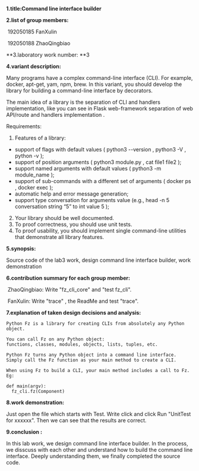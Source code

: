 **1.title:Command line interface builder**

**2.list of group members:** 

​	192050185 FanXulin 

​	192050188 ZhaoQingbiao

**3.laboratory work number: **3

**4.variant description:** 

Many programs have a complex command-line interface (CLI). For example, docker, apt-get, yam, npm, brew. In this variant, you should develop the library for building a command-line interface by decorators.

The main idea of a library is the separation of CLI and handlers implementation, like you can see in Flask web-framework separation of web API/route and handlers implementation .

Requirements:

1. Features of a library:
  - support of flags with default values ( python3 --version , python3 -V , python -v );
  - support of position arguments ( python3 module.py , cat file1 file2 );
  - support named arguments with default values ( python3 -m module_name );
  - support of sub-commands with a different set of arguments ( docker ps , docker exec );
  - automatic help and error message generation;
  - support type conversation for arguments value (e.g., head -n 5 conversation string “5” to int value 5 );
2. Your library should be well documented.
3. To proof correctness, you should use unit tests.
4. To proof usability, you should implement single command-line utilities that demonstrate all library features.

**5.synopsis:**

 Source code of the lab3 work, design command line interface builder, work demonstration

**6.contribution summary for each group member:** 

​	ZhaoQingbiao: Write "fz_cli_core" and "test fz_cli".

​	FanXulin: Write "trace" , the ReadMe and test "trace".

**7.explanation of taken design decisions and analysis:**

```
Python Fz is a library for creating CLIs from absolutely any Python object.

You can call Fz on any Python object:
functions, classes, modules, objects, lists, tuples, etc.

Python Fz turns any Python object into a command line interface.
Simply call the Fz function as your main method to create a CLI.

When using Fz to build a CLI, your main method includes a call to Fz. Eg:

def main(argv):
  fz_cli.fz(Component)
```

**8.work demonstration:**

 Just open the file which starts with Test. Write click and click Run "UnitTest for xxxxxx". Then we can see that the results are correct. 

**9.conclusion :**

In this lab work, we  design command line interface builder. In the process, we disscuss with each other and understand how to build the command line interface. Deeply understanding them, we finally completed the source code.